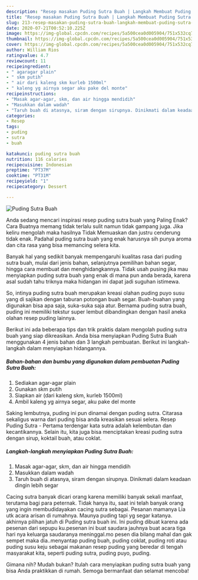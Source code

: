 ```yaml
---
description: "Resep masakan Puding Sutra Buah | Langkah Membuat Puding Sutra Buah Yang Enak dan Simpel"
title: "Resep masakan Puding Sutra Buah | Langkah Membuat Puding Sutra Buah Yang Enak dan Simpel"
slug: 213-resep-masakan-puding-sutra-buah-langkah-membuat-puding-sutra-buah-yang-enak-dan-simpel
date: 2020-07-21T00:52:10.225Z
image: https://img-global.cpcdn.com/recipes/5a500cea0d005904/751x532cq70/puding-sutra-buah-foto-resep-utama.jpg
thumbnail: https://img-global.cpcdn.com/recipes/5a500cea0d005904/751x532cq70/puding-sutra-buah-foto-resep-utama.jpg
cover: https://img-global.cpcdn.com/recipes/5a500cea0d005904/751x532cq70/puding-sutra-buah-foto-resep-utama.jpg
author: William Rios
ratingvalue: 4.7
reviewcount: 11
recipeingredient:
- " agaragar plain"
- " skm putih"
- " air dari kaleng skm kurleb 1500ml"
- " kaleng yg airnya segar aku pake del monte"
recipeinstructions:
- "Masak agar-agar, skm, dan air hingga mendidih"
- "Masukkan dalam wadah"
- "Taruh buah di atasnya, siram dengan sirupnya. Dinikmati dalam keadaan dingin lebih segar"
categories:
- Resep
tags:
- puding
- sutra
- buah

katakunci: puding sutra buah 
nutrition: 116 calories
recipecuisine: Indonesian
preptime: "PT37M"
cooktime: "PT31M"
recipeyield: "1"
recipecategory: Dessert

---
```



![Puding Sutra Buah](https://img-global.cpcdn.com/recipes/5a500cea0d005904/751x532cq70/puding-sutra-buah-foto-resep-utama.jpg)

Anda sedang mencari inspirasi resep puding sutra buah yang Paling Enak? Cara Buatnya memang tidak terlalu sulit namun tidak gampang juga. Jika keliru mengolah maka hasilnya Tidak Memuaskan dan justru cenderung tidak enak. Padahal puding sutra buah yang enak harusnya sih punya aroma dan cita rasa yang bisa memancing selera kita.

Banyak hal yang sedikit banyak mempengaruhi kualitas rasa dari puding sutra buah, mulai dari jenis bahan, selanjutnya pemilihan bahan segar, hingga cara membuat dan menghidangkannya. Tidak usah pusing jika mau menyiapkan puding sutra buah yang enak di mana pun anda berada, karena asal sudah tahu triknya maka hidangan ini dapat jadi suguhan istimewa.

So, intinya puding sutra buah merupakan kreasi olahan puding puyo susu yang di sajikan dengan taburan potongan buah segar. Buah-buahan yang digunakan bisa apa saja, suka-suka saja atur. Bernama puding sutra buah, puding ini memiliki tekstur super lembut dibandingkan dengan hasil aneka olahan resep puding lainnya.


Berikut ini ada beberapa tips dan trik praktis dalam mengolah puding sutra buah yang siap dikreasikan. Anda bisa menyiapkan Puding Sutra Buah menggunakan 4 jenis bahan dan 3 langkah pembuatan. Berikut ini langkah-langkah dalam menyiapkan hidangannya.

<!--inarticleads1-->

##### Bahan-bahan dan bumbu yang digunakan dalam pembuatan Puding Sutra Buah:

1. Sediakan  agar-agar plain
1. Gunakan  skm putih
1. Siapkan  air (dari kaleng skm, kurleb 1500ml)
1. Ambil  kaleng yg airnya segar, aku pake del monte


Saking lembutnya, puding ini pun dinamai dengan puding sutra. Citarasa sekaligus warna dari puding bisa anda kreasikan sesuai selera. Resep Puding Sutra - Pertama terdengar kata sutra adalah kelembutan dan kecantikannya. Selain itu, kita juga bisa menciptakan kreasi puding sutra dengan sirup, koktail buah, atau coklat. 

<!--inarticleads2-->

##### Langkah-langkah menyiapkan Puding Sutra Buah:

1. Masak agar-agar, skm, dan air hingga mendidih
1. Masukkan dalam wadah
1. Taruh buah di atasnya, siram dengan sirupnya. Dinikmati dalam keadaan dingin lebih segar


Cacing sutra banyak dicari orang karena memiliki banyak sekali manfaat, terutama bagi para peternak. Tidak hanya itu, saat ini telah banyak orang yang ingin membudidayakan cacing sutra sebagai. Pesanan mamanya Lia utk acara arisan di rumahnya. Maunya puding tapi yg segar katanya. akhirnya pilihan jatuh di Puding sutra buah ini. Ini puding dibuat karena ada pesenan dari sepupu ku.pesenan ini buat saudara jauhnya buat acara tiga hari nya keluarga saudaranya meninggal.mo pesen dia bilang mahal dan gak sempet maka dia..menyantap puding buah, puding coklat, puding roti atau puding susu keju sebagai makanan resep puding yang beredar di tengah masyarakat kita, seperti puding sutra, puding puyo, puding. 

Gimana nih? Mudah bukan? Itulah cara menyiapkan puding sutra buah yang bisa Anda praktikkan di rumah. Semoga bermanfaat dan selamat mencoba!
